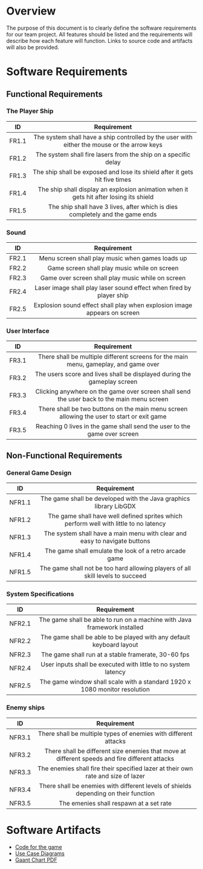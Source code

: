 
# Overview


The purpose of this document is to clearly define the software requirements for our team project. 
All features should be listed and the requirements will describe how each feature will function. 
Links to source code and artifacts will also be provided. 

# Software Requirements

<Describe the structure of this section>

## Functional Requirements

### The Player Ship

| ID  | Requirement     | 
| :-------------: | :----------: | 
| FR1.1 | The system shall have a ship controlled by the user with either the mouse or the arrow keys | 
| FR1.2 | The system shall fire lasers from the ship on a specific delay | 
| FR1.3 | The ship shall be exposed and lose its shield after it gets hit five times |
| FR1.4 | The ship shall display an explosion animation when it gets hit after losing its shield |
| FR1.5 | The ship shall have 3 lives, after which is dies completely and the game ends |

### Sound 

| ID  | Requirement     | 
| :-------------: | :----------: | 
| FR2.1 | Menu screen shall play music when games loads up | 
| FR2.2 | Game screen shall play music while on screen |
| FR2.3| Game over screen shall play music while on screen |
| FR2.4 | Laser image shall play laser sound effect when fired by player ship |
| FR2.5 | Explosion sound effect shall play when explosion image appears on screen |

### User Interface

| ID  | Requirement     | 
| :-------------: | :----------: | 
| FR3.1 | There shall be multiple different screens for the main menu, gameplay, and game over| 
| FR3.2 | The users score and lives shall be displayed during the gameplay screen|
| FR3.3| Clicking anywhere on the game over screen shall send the user back to the main menu screen|
| FR3.4 |There shall be two buttons on the main menu screen allowing the user to start or exit game |
| FR3.5 |Reaching 0 lives in the game shall send the user to the game over screen |

## Non-Functional Requirements

### General Game Design

| ID  | Requirement     | 
| :-------------: | :----------: | 
| NFR1.1 | The game shall be developed with the Java graphics library LibGDX | 
| NFR1.2 | The game shall have well defined sprites which perform well with little to no latency |
| NFR1.3| The system shall have a main menu with clear and easy to navigate buttons |
| NFR1.4 | The game shall emulate the look of a retro arcade game |
| NFR1.5 | The game shall not be too hard allowing players of all skill levels to succeed |

### System Specifications

| ID  | Requirement     | 
| :-------------: | :----------: | 
| NFR2.1 | The game shall be able to run on a machine with Java framework installed | 
| NFR2.2 | The game shall be able to be played with any default keyboard layout |
| NFR2.3| The game shall run at a stable framerate, 30-60 fps |
| NFR2.4 | User inputs shall be executed with little to no system latency |
| NFR2.5 | The game window shall scale with a standard 1920 x 1080 monitor resolution  |

### Enemy ships

| ID  | Requirement     | 
| :-------------: | :----------: | 
| NFR3.1 | There shall be multiple types of enemies with different attacks | 
| NFR3.2 | There shall be different size enemies that move at different speeds and fire different attacks |
| NFR3.3| The enemies shall fire their specified lazer at their own rate and size of lazer |
| NFR3.4 | There shall be enemies with different levels of shields depending on their function |
| NFR3.5 | The emenies shall respawn at a set rate |


# Software Artifacts

<Describe the purpose of this section>

* [Code for the game](https://github.com/MShumaker24/GVSU-CIS350-TeamRetro/tree/master/Game/core/src/teamretro/game)
* [Use Case Diagrams](https://github.com/MShumaker24/GVSU-CIS350-TeamRetro/tree/master/artifacts) 
* [Gaant Chart PDF](https://github.com/MShumaker24/GVSU-CIS350-TeamRetro/blob/master/docs/gantt.pdf)
